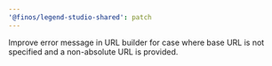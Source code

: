 ```yaml
---
'@finos/legend-studio-shared': patch
---
```


Improve error message in URL builder for case where base URL is not specified and a non-absolute URL is provided.
